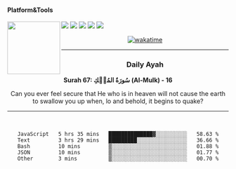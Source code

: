 #### Platform&Tools

[![](https://img.shields.io/badge/-NPM-cb3837?style=flat-square&logo=npm&logoColor=white)](https://npmjs.com/)
[![](https://img.shields.io/badge/PHP-777BB4?style=flat-square&logo=php&logoColor=white)](https://nodejs.org/)
[![](https://img.shields.io/badge/Julia-9558B2?style=flat-square&logo=julia&logoColor=white)](https://nodejs.org/)
<img src="https://avatars.githubusercontent.com/u/31664438?v=4" width="120" align="left">
[![](https://img.shields.io/badge/-Node.js-43853d?style=flat-square&logo=node.js&logoColor=ffffff)](https://nodejs.org/)
[![](https://img.shields.io/badge/Visual_Studio_Code-0078D4?style=flat-square&logo=visual%20studio%20code&logoColor=white)](https://nodejs.org/)

<center>

[![wakatime](https://wakatime.com/badge/user/87646243-158a-4241-a3cb-668e1fa2dbb8.svg)](https://wakatime.com/@87646243-158a-4241-a3cb-668e1fa2dbb8)
               

_______ 
### Daily Ayah

<!--START_SECTION:quran-->

**Surah 67: سُورَةُ المُلۡكِ (Al-Mulk) - 16**

Can you ever feel secure that He who is in heaven will not cause the earth to swallow you up when, lo and behold, it begins to quake?
 <!--END_SECTION:quran-->

  
                       
                                             
_______

&nbsp;&nbsp;     &nbsp;&nbsp;    &nbsp;&nbsp;   &nbsp;&nbsp;
 
<!--START_SECTION:waka-->

```text
JavaScript   5 hrs 35 mins   ██████████████▓░░░░░░░░░░   58.63 %
Text         3 hrs 29 mins   █████████░░░░░░░░░░░░░░░░   36.66 %
Bash         10 mins         ▒░░░░░░░░░░░░░░░░░░░░░░░░   01.88 %
JSON         10 mins         ▒░░░░░░░░░░░░░░░░░░░░░░░░   01.77 %
Other        3 mins          ▒░░░░░░░░░░░░░░░░░░░░░░░░   00.70 %
```

<!--END_SECTION:waka-->
